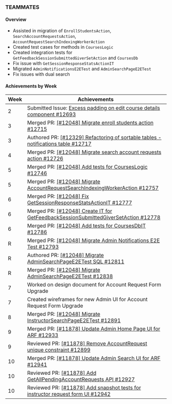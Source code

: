 ### TEAMMATES

#### Overview

* Assisted in migration of `EnrollStudentsAction`, `SearchAccountRequestsAction`, `AccountRequestSearchIndexingWorkerAction`
* Created test cases for methods in `CoursesLogic`
* Created integration tests for `GetFeedbackSessionSubmittedGiverSetAction` and `CoursesDb`
* Fix issue with `GetSessionResponseStatsActionIT`
* Migrated `AdminNotificationsE2ETest` and `AdminSearchPageE2ETest`
* Fix issues with dual search

#### Achievements by Week

| Week | Achievements |
| ---- | ------------ |
| 2 | Submitted Issue: [Excess padding on edit course details component #12693](https://github.com/TEAMMATES/teammates/issues/12693) |
| 3 | Merged PR: [[#12048] Migrate enroll students action #12715](https://github.com/TEAMMATES/teammates/pull/12715) |
| 3 | Authored PR: [[#12329] Refactoring of sortable tables - notifications table #12717](https://github.com/TEAMMATES/teammates/pull/12717) |
| 4 | Merged PR: [[#12048] Migrate search account requests action #12726](https://github.com/TEAMMATES/teammates/pull/12726) |
| 5 | Merged PR: [[#12048] Add tests for CoursesLogic #12746](https://github.com/TEAMMATES/teammates/pull/12746) |
| 5 | Merged PR: [[#12048] Migrate AccountRequestSearchIndexingWorkerAction #12757](https://github.com/TEAMMATES/teammates/pull/12757) |
| 6 | Merged PR: [[#12048] Fix GetSessionResponseStatsActionIT #12777](https://github.com/TEAMMATES/teammates/pull/12777) |
| 6 | Merged PR: [[#12048] Create IT for GetFeedbackSessionSubmittedGiverSetAction #12778](https://github.com/TEAMMATES/teammates/pull/12778) |
| 6 | Merged PR: [[#12048] Add tests for CoursesDbIT #12786](https://github.com/TEAMMATES/teammates/pull/12786) |
| R | Merged PR: [[#12048] Migrate Admin Notifications E2E Test #12793](https://github.com/TEAMMATES/teammates/pull/12793) |
| R | Authored PR: [[#12048] Migrate AdminSearchPageE2ETest SQL #12811](https://github.com/TEAMMATES/teammates/pull/12811) |
| R | Merged PR: [[#12048] Migrate AdminSearchPageE2ETest #12838](https://github.com/TEAMMATES/teammates/pull/12838) |
| 7 | Worked on design document for Account Request Form Upgrade |
| 7 | Created wireframes for new Admin UI for Account Request Form Upgrade |
| 8 | Merged PR: [[#12048] Migrate InstructorSearchPageE2ETest #12891](https://github.com/TEAMMATES/teammates/pull/12891) |
| 9 | Merged PR: [[#11878] Update Admin Home Page UI for ARF #12933](https://github.com/TEAMMATES/teammates/pull/12933) |
| 9 | Reviewed PR: [[#11878] Remove AccountRequest unique constraint #12899](https://github.com/TEAMMATES/teammates/pull/12899) |
| 10 | Merged PR: [[#11878] Update Admin Search UI for ARF #12941](https://github.com/TEAMMATES/teammates/pull/12941) |
| 10 | Reviewed PR: [[#11878] Add GetAllPendingAccountRequests API #12927](https://github.com/TEAMMATES/teammates/pull/12927) |
| 10 | Reviewed PR: [[#11878] Add snapshot tests for instructor request form UI #12942](https://github.com/TEAMMATES/teammates/pull/12942) |